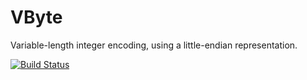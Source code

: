 # VByte
Variable-length integer encoding, using a little-endian representation.

[![Build Status](https://travis-ci.org/amallia/VByte.svg?branch=master)](https://travis-ci.org/amallia/VByte)
